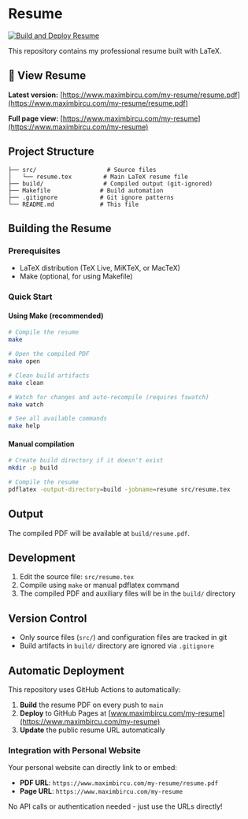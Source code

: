 # Resume

[![Build and Deploy Resume](https://github.com/maximbircu/my-resume/actions/workflows/build-and-deploy.yml/badge.svg)](https://github.com/maximbircu/my-resume/actions/workflows/build-and-deploy.yml)

This repository contains my professional resume built with LaTeX.

## 📄 View Resume

**Latest version:** [https://www.maximbircu.com/my-resume/resume.pdf](https://www.maximbircu.com/my-resume/resume.pdf)

**Full page view:** [https://www.maximbircu.com/my-resume](https://www.maximbircu.com/my-resume)

## Project Structure

```
├── src/                    # Source files
│   └── resume.tex         # Main LaTeX resume file
├── build/                 # Compiled output (git-ignored)
├── Makefile              # Build automation
├── .gitignore            # Git ignore patterns
└── README.md             # This file
```

## Building the Resume

### Prerequisites

- LaTeX distribution (TeX Live, MiKTeX, or MacTeX)
- Make (optional, for using Makefile)

### Quick Start

#### Using Make (recommended)
```bash
# Compile the resume
make

# Open the compiled PDF
make open

# Clean build artifacts
make clean

# Watch for changes and auto-recompile (requires fswatch)
make watch

# See all available commands
make help
```

#### Manual compilation
```bash
# Create build directory if it doesn't exist
mkdir -p build

# Compile the resume
pdflatex -output-directory=build -jobname=resume src/resume.tex
```

## Output

The compiled PDF will be available at `build/resume.pdf`.

## Development

1. Edit the source file: `src/resume.tex`
2. Compile using `make` or manual pdflatex command
3. The compiled PDF and auxiliary files will be in the `build/` directory

## Version Control

- Only source files (`src/`) and configuration files are tracked in git
- Build artifacts in `build/` directory are ignored via `.gitignore`

## Automatic Deployment

This repository uses GitHub Actions to automatically:

1. **Build** the resume PDF on every push to `main`
2. **Deploy** to GitHub Pages at [www.maximbircu.com/my-resume](https://www.maximbircu.com/my-resume)
3. **Update** the public resume URL automatically

### Integration with Personal Website

Your personal website can directly link to or embed:
- **PDF URL**: `https://www.maximbircu.com/my-resume/resume.pdf`
- **Page URL**: `https://www.maximbircu.com/my-resume`

No API calls or authentication needed - just use the URLs directly!
